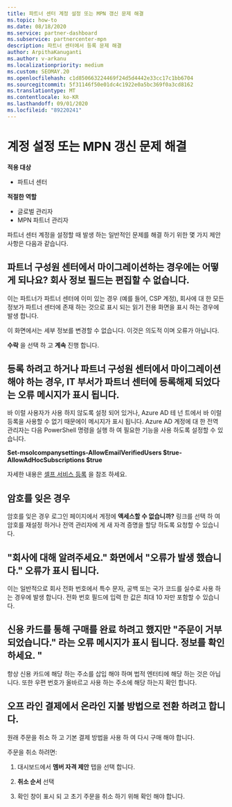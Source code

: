 ```yaml
---
title: 파트너 센터 계정 설정 또는 MPN 갱신 문제 해결
ms.topic: how-to
ms.date: 08/18/2020
ms.service: partner-dashboard
ms.subservice: partnercenter-mpn
description: 파트너 센터에서 등록 문제 해결
author: ArpithaKanuganti
ms.author: v-arkanu
ms.localizationpriority: medium
ms.custom: SEOMAY.20
ms.openlocfilehash: c1d850663224469f24d5d4442e33cc17c1bb6704
ms.sourcegitcommit: 5f31146f50e01dc4c1922e0a5bc369f0a3cd8162
ms.translationtype: MT
ms.contentlocale: ko-KR
ms.lasthandoff: 09/01/2020
ms.locfileid: "89220241"
---
```

# <a name="troubleshoot-account-setup-or-mpn-renewal-issues"></a>계정 설정 또는 MPN 갱신 문제 해결

**적용 대상**

- 파트너 센터
 
**적절한 역할**

- 글로벌 관리자
- MPN 파트너 관리자 
 
파트너 센터 계정을 설정할 때 발생 하는 일반적인 문제를 해결 하기 위한 몇 가지 제안 사항은 다음과 같습니다.

## <a name="what-happens-if-you-are-migrating-from-partner-membership-center-and-you-cant-edit-any-company-information-fields"></a>파트너 구성원 센터에서 마이그레이션하는 경우에는 어떻게 되나요? 회사 정보 필드는 편집할 수 없습니다.

이는 파트너가 파트너 센터에 이미 있는 경우 (예를 들어, CSP 계정), 회사에 대 한 모든 정보가 파트너 센터에 존재 하는 것으로 표시 되는 읽기 전용 화면을 표시 하는 경우에 발생 합니다.

이 화면에서는 세부 정보를 변경할 수 없습니다. 이것은 의도적 이며 오류가 아닙니다.

**수락** 을 선택 하 고 **계속** 진행 합니다.

## <a name="you-are-trying-to-enroll-or-to-migrate-from-partner-membership-center-and-you-receive-an-error-message-saying-that-the-it-department-has-turned-off-sign-up-for-partner-center"></a>등록 하려고 하거나 파트너 구성원 센터에서 마이그레이션해야 하는 경우, IT 부서가 **파트너 센터에 등록**해제 되었다는 오류 메시지가 표시 됩니다.

바 이럴 사용자가 사용 하지 않도록 설정 되어 있거나, Azure AD 테 넌 트에서 바 이럴 등록을 사용할 수 없기 때문에이 메시지가 표시 됩니다. Azure AD 계정에 대 한 전역 관리자는 다음 PowerShell 명령을 실행 하 여 필요한 기능을 사용 하도록 설정할 수 있습니다.

**Set-msolcompanysettings-AllowEmailVerifiedUsers $true-AllowAdHocSubscriptions $true**

자세한 내용은 [셀프 서비스 등록](https://docs.microsoft.com/azure/active-directory/users-groups-roles/directory-self-service-signup) 을 참조 하세요.

## <a name="you-forgot-your-password"></a>암호를 잊은 경우

암호를 잊은 경우 로그인 페이지에서 계정에 **액세스할 수 없습니까?** 링크를 선택 하 여 암호를 재설정 하거나 전역 관리자에 게 새 자격 증명을 할당 하도록 요청할 수 있습니다.

## <a name="on-the-tell-us-about-your-company-screen-you-receive-a-something-went-wrong-error"></a>"회사에 대해 알려주세요." 화면에서 "오류가 발생 했습니다." 오류가 표시 됩니다.

이는 일반적으로 회사 전화 번호에서 특수 문자, 공백 또는 국가 코드를 실수로 사용 하는 경우에 발생 합니다. 전화 번호 필드에 입력 한 값은 최대 10 자만 포함할 수 있습니다.

## <a name="you-are-trying-to-complete-the-purchase-via-credit-card-but-you-are-receiving-an-error-message-stating-that-your-order-was-declined-please-verify-your-information"></a>신용 카드를 통해 구매를 완료 하려고 했지만 "주문이 거부 되었습니다." 라는 오류 메시지가 표시 됩니다. 정보를 확인 하세요. "

항상 신용 카드에 해당 하는 주소를 삽입 해야 하며 법적 엔터티에 해당 하는 것은 아닙니다. 또한 우편 번호가 올바르고 사용 하는 주소에 해당 하는지 확인 합니다.

## <a name="you-want-to-switch-from-offline-payment-to-online-payment-method"></a>오프 라인 결제에서 온라인 지불 방법으로 전환 하려고 합니다. 

원래 주문을 취소 하 고 기본 결제 방법을 사용 하 여 다시 구매 해야 합니다.

주문을 취소 하려면:

1. 대시보드에서 **멤버 자격 제안** 탭을 선택 합니다.

2. **취소 순서** 선택

3. 확인 창이 표시 되 고 초기 주문을 취소 하기 위해 확인 해야 합니다.
